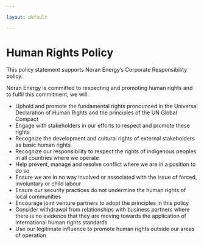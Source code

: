 ```yaml
---

layout: default

---
```


# Human Rights Policy

This policy statement supports Noran Energy’s Corporate Responsibility policy.

Noran Energy is committed to respecting and promoting human rights and to fulfil this commitment, we will:

- Uphold and promote the fundamental rights pronounced in the Universal Declaration of Human Rights and the principles of the UN Global Compact
- Engage with stakeholders in our efforts to respect and promote these rights
- Recognize the development and cultural rights of external stakeholders as basic human rights
- Recognize our responsibility to respect the rights of indigenous peoples in all countries where we operate
- Help prevent, manage and resolve conflict where we are in a position to do so
- Ensure we are in no way involved or associated with the issue of forced, involuntary or child labour
- Ensure our security practices do not undermine the human rights of local communities
- Encourage joint venture partners to adopt the principles in this policy
- Consider withdrawal from relationships with business partners where there is no evidence that they are moving towards the application of international human rights standards
- Use our legitimate influence to promote human rights outside our areas of operation